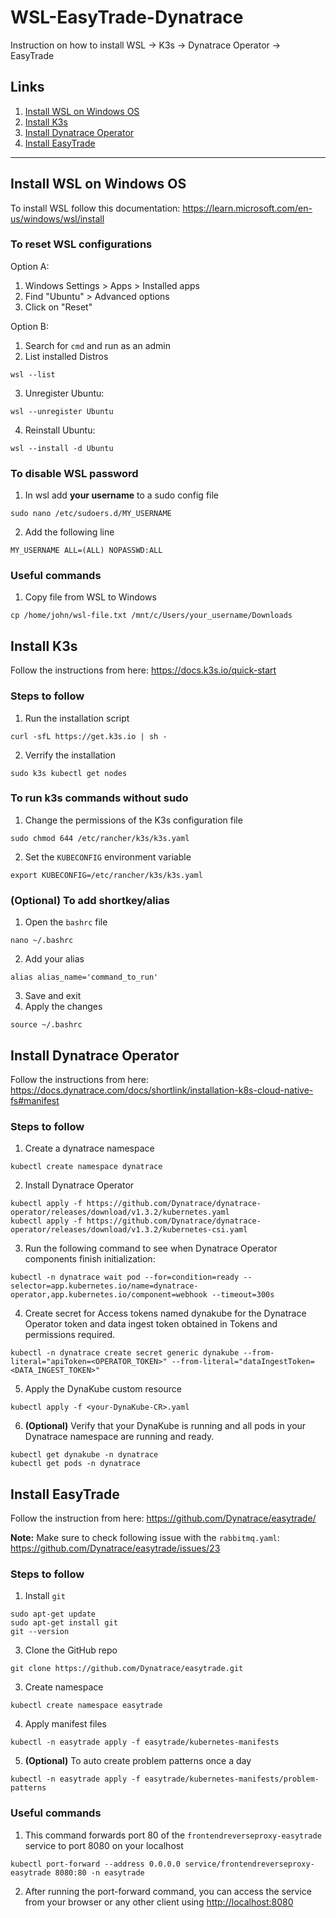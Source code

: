 # WSL-EasyTrade-Dynatrace
Instruction on how to install WSL -> K3s -> Dynatrace Operator -> EasyTrade

## Links
1. [Install WSL on Windows OS](#install-wsl-on-windows-os)
2. [Install K3s](#install-k3s)
3. [Install Dynatrace Operator](#install-dynatrace-operator)
4. [Install EasyTrade](#install-easytrade)
----
## Install WSL on Windows OS

To install WSL follow this documentation: https://learn.microsoft.com/en-us/windows/wsl/install


### To reset WSL configurations

Option A:
1. Windows Settings > Apps > Installed apps
2. Find "Ubuntu" > Advanced options
3. Click on "Reset"

Option B:
1. Search for `cmd` and run as an admin
2. List installed Distros
  ```
  wsl --list
  ```
3. Unregister Ubuntu:
  ```
  wsl --unregister Ubuntu
  ```
4. Reinstall Ubuntu:
  ```
  wsl --install -d Ubuntu 
  ```


### To disable WSL password
1. In wsl add **your username** to a sudo config file
  ```
  sudo nano /etc/sudoers.d/MY_USERNAME
  ```
2. Add the following line
  ```
  MY_USERNAME ALL=(ALL) NOPASSWD:ALL
  ```


### Useful commands
1. Copy file from WSL to Windows
  ```
  cp /home/john/wsl-file.txt /mnt/c/Users/your_username/Downloads  
  ```



## Install K3s

Follow the instructions from here: https://docs.k3s.io/quick-start


### Steps to follow
1. Run the installation script
  ```
  curl -sfL https://get.k3s.io | sh -
  ```
2. Verrify the installation
  ```
  sudo k3s kubectl get nodes
  ```


### To run k3s commands without sudo
1. Change the permissions of the K3s configuration file
  ```
  sudo chmod 644 /etc/rancher/k3s/k3s.yaml
  ```
2. Set the `KUBECONFIG` environment variable
  ```
  export KUBECONFIG=/etc/rancher/k3s/k3s.yaml
  ```


### (Optional) To add shortkey/alias
1. Open the `bashrc` file
  ```
  nano ~/.bashrc
  ```
2. Add your alias
  ```
  alias alias_name='command_to_run'
  ```
3. Save and exit
4. Apply the changes
  ```
  source ~/.bashrc
  ```



## Install Dynatrace Operator

Follow the instructions from here: https://docs.dynatrace.com/docs/shortlink/installation-k8s-cloud-native-fs#manifest


### Steps to follow
1. Create a dynatrace namespace
  ```
  kubectl create namespace dynatrace
  ```
2. Install Dynatrace Operator
  ```
  kubectl apply -f https://github.com/Dynatrace/dynatrace-operator/releases/download/v1.3.2/kubernetes.yaml
  kubectl apply -f https://github.com/Dynatrace/dynatrace-operator/releases/download/v1.3.2/kubernetes-csi.yaml
  ```
3. Run the following command to see when Dynatrace Operator components finish initialization:
  ```
  kubectl -n dynatrace wait pod --for=condition=ready --selector=app.kubernetes.io/name=dynatrace-operator,app.kubernetes.io/component=webhook --timeout=300s
  ```
4. Create secret for Access tokens named dynakube for the Dynatrace Operator token and data ingest token obtained in Tokens and permissions required.
  ```
  kubectl -n dynatrace create secret generic dynakube --from-literal="apiToken=<OPERATOR_TOKEN>" --from-literal="dataIngestToken=<DATA_INGEST_TOKEN>"
  ```
5. Apply the DynaKube custom resource
  ```
  kubectl apply -f <your-DynaKube-CR>.yaml
  ```
6. **(Optional)** Verify that your DynaKube is running and all pods in your Dynatrace namespace are running and ready.
  ```
  kubectl get dynakube -n dynatrace
  kubectl get pods -n dynatrace
  ```



## Install EasyTrade

Follow the instruction from here: https://github.com/Dynatrace/easytrade/

**Note:** Make sure to check following issue with the `rabbitmq.yaml`: https://github.com/Dynatrace/easytrade/issues/23


### Steps to follow
1. Install `git`
  ```
  sudo apt-get update
  sudo apt-get install git
  git --version
  ```
3. Clone the GitHub repo
  ```
  git clone https://github.com/Dynatrace/easytrade.git
  ```
3. Create namespace
  ```
  kubectl create namespace easytrade
  ```
4. Apply manifest files
  ```
  kubectl -n easytrade apply -f easytrade/kubernetes-manifests
  ```
5. **(Optional)** To auto create problem patterns once a day
  ```
  kubectl -n easytrade apply -f easytrade/kubernetes-manifests/problem-patterns
  ```


### Useful commands
1. This command forwards port 80 of the `frontendreverseproxy-easytrade` service to port 8080 on your localhost
  ```
  kubectl port-forward --address 0.0.0.0 service/frontendreverseproxy-easytrade 8080:80 -n easytrade
  ```
2. After running the port-forward command, you can access the service from your browser or any other client using [http://localhost:8080](http://localhost:8080)
